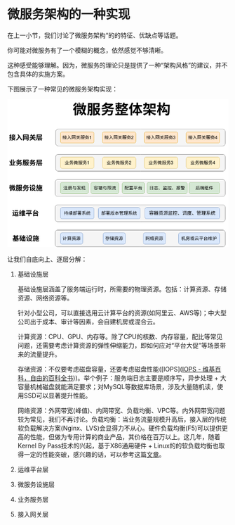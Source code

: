 # 微服务架构的一种实现

在上一小节，我们讨论了微服务架构“的的特征、优缺点等话题。

你可能对微服务有了一个模糊的概念，依然感觉不够清晰。

这种感受能够理解。因为，微服务的理论只是提供了一种“架构风格”的建议，并不包含具体的实施方案。

下图展示了一种常见的微服务架构实现：

![微服务整体架构](./ms-arch.png "微服务整体架构")

让我们自底向上、逐层分解：

1. 基础设施层
   
   基础设施层涵盖了服务端运行时，所需要的物理资源。包括：计算资源、存储资源、网络资源等。
   
   针对小型公司，可以直接选用云计算平台的资源(如阿里云、AWS等)；中大型公司出于成本、审计等因素，会自建机房或混合云。
   
   计算资源：CPU、GPU、内存等。除了CPU的核数、内存容量，配比等常见问题，还需要考虑计算资源的弹性伸缩能力，即如何应对“平台大促”等场景带来的流量提升。
   
   存储资源：不仅要考虑磁盘容量，还要考虑磁盘性能([IOPS]([IOPS - 维基百科，自由的百科全书](https://zh.wikipedia.org/wiki/IOPS)))。举个例子：服务端日志主要是顺序写，异步处理 + 大容量机械磁盘就能满足要求；对MySQL等数据库场景，涉及大量随机读，使用SSD可以显著提升性能。
   
   网络资源：外网带宽(峰值)、内网带宽、负载均衡、VPC等。内外网带宽问题较为常见，我们不再讨论。负载均衡：当业务流量规模升高后，接入层的传统软负载解决方案(Nginx、LVS)会显得力不从心。硬件负载均衡(F5)可以提供更高的性能，但做为专用计算的商业产品，其价格在百万以上。这几年，随着Kernel By Pass技术的兴起，基于X86通用硬件 + Linux的的软负载均衡也取得一定的性能突破，感兴趣的话，可以参考这篇[文章]([从Maglev到Vortex，揭秘100G＋线速负载均衡的设计与实现-InfoQ](https://www.infoq.cn/article/Maglev-Vortex/))。

2. 运维平台层
   
   

3. 微服务设施层

4. 业务服务层

5. 接入网关层


